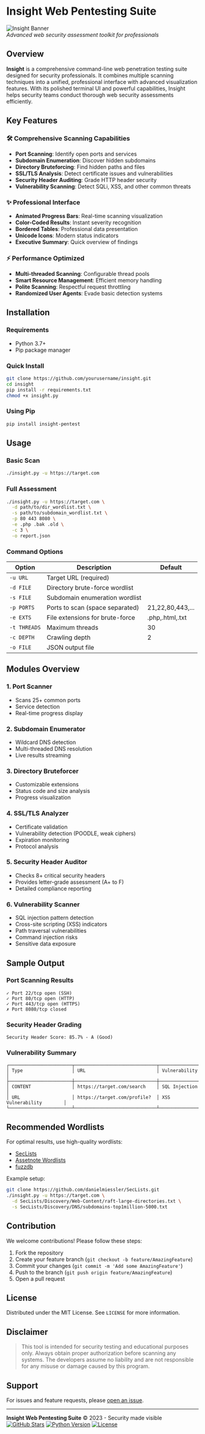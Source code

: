 # Insight Web Pentesting Suite

![Insight Banner](https://i.imgur.com/InsightBanner.png)  
*Advanced web security assessment toolkit for professionals*

## Overview

**Insight** is a comprehensive command-line web penetration testing suite designed for security professionals. It combines multiple scanning techniques into a unified, professional interface with advanced visualization features. With its polished terminal UI and powerful capabilities, Insight helps security teams conduct thorough web security assessments efficiently.

## Key Features

### 🛠️ Comprehensive Scanning Capabilities
- **Port Scanning**: Identify open ports and services
- **Subdomain Enumeration**: Discover hidden subdomains
- **Directory Bruteforcing**: Find hidden paths and files
- **SSL/TLS Analysis**: Detect certificate issues and vulnerabilities
- **Security Header Auditing**: Grade HTTP header security
- **Vulnerability Scanning**: Detect SQLi, XSS, and other common threats

### ✨ Professional Interface
- **Animated Progress Bars**: Real-time scanning visualization
- **Color-Coded Results**: Instant severity recognition
- **Bordered Tables**: Professional data presentation
- **Unicode Icons**: Modern status indicators
- **Executive Summary**: Quick overview of findings

### ⚡ Performance Optimized
- **Multi-threaded Scanning**: Configurable thread pools
- **Smart Resource Management**: Efficient memory handling
- **Polite Scanning**: Respectful request throttling
- **Randomized User Agents**: Evade basic detection systems

## Installation

### Requirements
- Python 3.7+
- Pip package manager

### Quick Install
```bash
git clone https://github.com/yourusername/insight.git
cd insight
pip install -r requirements.txt
chmod +x insight.py
```

### Using Pip
```bash
pip install insight-pentest
```

## Usage

### Basic Scan
```bash
./insight.py -u https://target.com
```

### Full Assessment
```bash
./insight.py -u https://target.com \
  -d path/to/dir_wordlist.txt \
  -s path/to/subdomain_wordlist.txt \
  -p 80 443 8080 \
  -e .php .bak .old \
  -c 3 \
  -o report.json
```

### Command Options
| Option | Description | Default |
|--------|-------------|---------|
| `-u URL` | Target URL (required) | |
| `-d FILE` | Directory brute-force wordlist | |
| `-s FILE` | Subdomain enumeration wordlist | |
| `-p PORTS` | Ports to scan (space separated) | 21,22,80,443,... |
| `-e EXTS` | File extensions for brute-force | .php,.html,.txt |
| `-t THREADS` | Maximum threads | 30 |
| `-c DEPTH` | Crawling depth | 2 |
| `-o FILE` | JSON output file | |

## Modules Overview

### 1. Port Scanner
- Scans 25+ common ports
- Service detection
- Real-time progress display

### 2. Subdomain Enumerator
- Wildcard DNS detection
- Multi-threaded DNS resolution
- Live results streaming

### 3. Directory Bruteforcer
- Customizable extensions
- Status code and size analysis
- Progress visualization

### 4. SSL/TLS Analyzer
- Certificate validation
- Vulnerability detection (POODLE, weak ciphers)
- Expiration monitoring
- Protocol analysis

### 5. Security Header Auditor
- Checks 8+ critical security headers
- Provides letter-grade assessment (A+ to F)
- Detailed compliance reporting

### 6. Vulnerability Scanner
- SQL injection pattern detection
- Cross-site scripting (XSS) indicators
- Path traversal vulnerabilities
- Command injection risks
- Sensitive data exposure

## Sample Output

### Port Scanning Results
```
✓ Port 22/tcp open (SSH)
✓ Port 80/tcp open (HTTP)
✓ Port 443/tcp open (HTTPS)
✗ Port 8080/tcp closed
```

### Security Header Grading
```
Security Header Score: 85.7% - A (Good)
```

### Vulnerability Summary
```
┌───────────────────────┬──────────────────────────────┬──────────────────────────┐
│ Type                  │ URL                          │ Vulnerability            │
├───────────────────────┼──────────────────────────────┼──────────────────────────┤
│ CONTENT               │ https://target.com/search    │ SQL Injection            │
│ URL                   │ https://target.com/profile?  │ XSS Vulnerability        │
└───────────────────────┴──────────────────────────────┴──────────────────────────┘
```

## Recommended Wordlists

For optimal results, use high-quality wordlists:
- [SecLists](https://github.com/danielmiessler/SecLists)
- [Assetnote Wordlists](https://wordlists.assetnote.io/)
- [fuzzdb](https://github.com/fuzzdb-project/fuzzdb)

Example setup:
```bash
git clone https://github.com/danielmiessler/SecLists.git
./insight.py -u https://target.com \
  -d SecLists/Discovery/Web-Content/raft-large-directories.txt \
  -s SecLists/Discovery/DNS/subdomains-top1million-5000.txt
```

## Contribution

We welcome contributions! Please follow these steps:
1. Fork the repository
2. Create your feature branch (`git checkout -b feature/AmazingFeature`)
3. Commit your changes (`git commit -m 'Add some AmazingFeature'`)
4. Push to the branch (`git push origin feature/AmazingFeature`)
5. Open a pull request

## License

Distributed under the MIT License. See `LICENSE` for more information.

## Disclaimer

> This tool is intended for security testing and educational purposes only. Always obtain proper authorization before scanning any systems. The developers assume no liability and are not responsible for any misuse or damage caused by this program.

## Support

For issues and feature requests, please [open an issue](https://github.com/chalebgwa/insight/issues).

---

**Insight Web Pentesting Suite** © 2023 - Security made visible  
[![GitHub Stars](https://img.shields.io/github/stars/yourusername/insight?style=social)](https://github.com/yourusername/insight) 
[![Python Version](https://img.shields.io/badge/Python-3.7%2B-blue)](https://python.org) 
[![License](https://img.shields.io/badge/License-MIT-green)](LICENSE)

